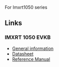 For Imxrt1050 series 


## Links
### IMXRT 1050 EVKB

* [General information](https://www.nxp.com/products/processors-and-microcontrollers/arm-microcontrollers/i-mx-rt-crossover-mcus/i-mx-rt1050-crossover-mcu-with-arm-cortex-m7-core:i.MX-RT1050)
* [Datasheet](https://www.nxp.com/docs/en/data-sheet/IMXRT1050CEC.pdf)
* [Reference Manual](https://www.nxp.com/webapp/Download?colCode=IMXRT1050RM)
